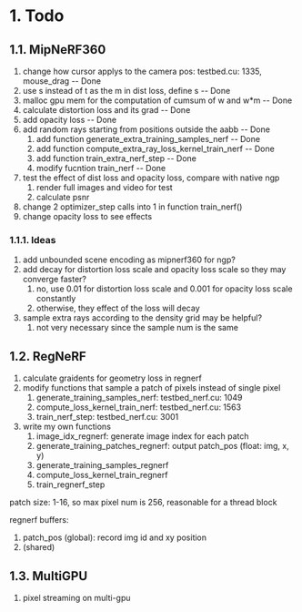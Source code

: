 # 1. Todo
## 1.1. MipNeRF360
1. change how cursor applys to the camera pos: testbed.cu: 1335, mouse_drag -- Done
2. use s instead of t as the m in dist loss, define s -- Done
3. malloc gpu mem for the computation of cumsum of w and w*m -- Done
4. calculate distortion loss and its grad -- Done
5. add opacity loss -- Done
6. add random rays starting from positions outside the aabb -- Done
   1. add function generate_extra_training_samples_nerf -- Done
   2. add function compute_extra_ray_loss_kernel_train_nerf -- Done
   3. add function train_extra_nerf_step -- Done
   4. modify fucntion train_nerf -- Done
7. test the effect of dist loss and opacity loss, compare with native ngp
   1. render full images and video for test
   2. calculate psnr
8. change 2 optimizer_step calls into 1 in function train_nerf()
9. change opacity loss to see effects

### 1.1.1. Ideas
1. add unbounded scene encoding as mipnerf360 for ngp?
2. add decay for distortion loss scale and opacity loss scale so they may converge faster?
   1. no, use 0.01 for distortion loss scale and 0.001 for opacity loss scale constantly
   2. otherwise, they effect of the loss will decay
3. sample extra rays according to the density grid may be helpful?
   1. not very necessary since the sample num is the same

## 1.2. RegNeRF
1. calculate graidents for geometry loss in regnerf
2. modify functions that sample a patch of pixels instead of single pixel
   1. generate_training_samples_nerf: testbed_nerf.cu: 1049
   2. compute_loss_kernel_train_nerf: testbed_nerf.cu: 1563
   3. train_nerf_step: testbed_nerf.cu: 3001
3. write my own functions
   1. image_idx_regnerf: generate image index for each patch
   2. generate_training_patches_regnerf: output patch_pos (float: img, x, y)
   3. generate_training_samples_regnerf
   4. compute_loss_kernel_train_regnerf
   5. train_regnerf_step

patch size: 1-16, so max pixel num is 256, reasonable for a thread block

regnerf buffers:
1. patch_pos (global): record img id and xy position
2. (shared)

## 1.3. MultiGPU
1. pixel streaming on multi-gpu
